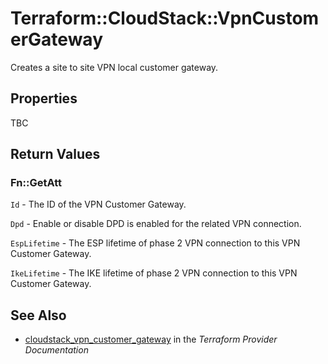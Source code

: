 # Terraform::CloudStack::VpnCustomerGateway

Creates a site to site VPN local customer gateway.

## Properties

TBC

## Return Values

### Fn::GetAtt

`Id` - The ID of the VPN Customer Gateway.

`Dpd` - Enable or disable DPD is enabled for the related VPN connection.

`EspLifetime` - The ESP lifetime of phase 2 VPN connection to this VPN Customer Gateway.

`IkeLifetime` - The IKE lifetime of phase 2 VPN connection to this VPN Customer Gateway.

## See Also

* [cloudstack_vpn_customer_gateway](https://www.terraform.io/docs/providers/cloudstack/r/vpn_customer_gateway.html) in the _Terraform Provider Documentation_